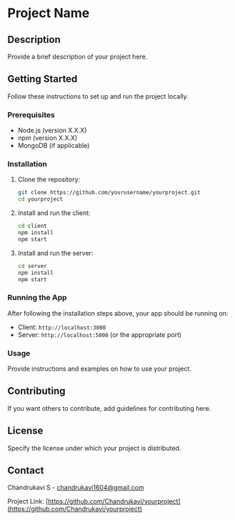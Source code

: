 # Project Name

## Description

Provide a brief description of your project here.

## Getting Started

Follow these instructions to set up and run the project locally.

### Prerequisites

- Node.js (version X.X.X)
- npm (version X.X.X)
- MongoDB (if applicable)

### Installation

1. Clone the repository:
    ```sh
    git clone https://github.com/yourusername/yourproject.git
    cd yourproject
    ```

2. Install and run the client:

    ```sh
    cd client
    npm install
    npm start
    ```

3. Install and run the server:

    ```sh
    cd server
    npm install
    npm start
    ```

### Running the App

After following the installation steps above, your app should be running on:
- Client: `http://localhost:3000`
- Server: `http://localhost:5000` (or the appropriate port)

### Usage

Provide instructions and examples on how to use your project.

## Contributing

If you want others to contribute, add guidelines for contributing here.

## License

Specify the license under which your project is distributed.

## Contact

Chandrukavi S - [chandrukavi1604@gmail.com](mailto:chandrukavi1604@gmail.com)

Project Link: [https://github.com/Chandrukavi/yourproject](https://github.com/Chandrukavi/yourproject)
